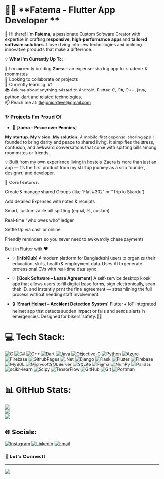 # 👩‍💻 **Fatema - Flutter App Developer **  
🌟 Hi there! I'm **Fatema**, a passionate Custom Software Creator with expertise in crafting **responsive, high-performance apps** and **tailored software solutions**. I love diving into new technologies and building innovative products that make a difference.  

💡 **What I'm Currently Up To:**  

💼 I’m currently building **Zaera** – an expense-sharing app for students & roommates  <br>👯 Looking to collaborate on projects  <br>🌱 Currently learning: `AI` <br> 📚 Ask me about anything related to Android, Flutter, C, C#, C++, java, python, dart and related technologies. <br>📫 Reach me at: [thejuniordeve@gmail.com](mailto:thejuniordeve@gmail.com)


### ✨ Projects I’m Proud Of

- 🚀 [**Zaera – Peace over Pennies**]

**My startup. My vision. My solution.**
A mobile-first expense-sharing app I founded to bring clarity and peace to shared living. It simplifies the stress, confusion, and awkward conversations that come with splitting bills among roommates or friends.

💡 Built from my own experience living in hostels, Zaera is more than just an app — it’s the first product from my startup journey as a solo founder, designer, and developer.

📲 Core Features:

Create & manage shared Groups (like “Flat #302” or “Trip to Skardu”)

Add detailed Expenses with notes & receipts

Smart, customizable bill splitting (equal, %, custom)

Real-time "who owes who" ledger 

Settle Up via cash or online

Friendly reminders so you never need to awkwardly chase payments

Built in Flutter with ❤️


- 💡 [**InfoKlub**] 
 A modern platform for Bangladeshi users to organize their education, skills, health & employment data. Uses AI to generate professional CVs with real-time data sync.


- 💡 [**Kiosk Software – Lease Agreement**] 
 A self-service desktop kiosk app that allows users to fill digital lease forms, sign electronically, scan their ID, and instantly print the final agreement — streamlining the full process without needing staff involvement.


- 🔒 [**Smart Helmet – Accident Detection System**]
 Flutter + IoT integrated helmet app that detects sudden impact or falls and sends alerts in emergencies. Designed for bikers’ safety.🚴‍♂️


# 💻 Tech Stack:
![C](https://img.shields.io/badge/c-%2300599C.svg?style=for-the-badge&logo=c&logoColor=white) ![C#](https://img.shields.io/badge/c%23-%23239120.svg?style=for-the-badge&logo=csharp&logoColor=white) ![C++](https://img.shields.io/badge/c++-%2300599C.svg?style=for-the-badge&logo=c%2B%2B&logoColor=white) ![Dart](https://img.shields.io/badge/dart-%230175C2.svg?style=for-the-badge&logo=dart&logoColor=white)  ![Java](https://img.shields.io/badge/java-%23ED8B00.svg?style=for-the-badge&logo=openjdk&logoColor=white)  ![Objective-C](https://img.shields.io/badge/OBJECTIVE--C-%233A95E3.svg?style=for-the-badge&logo=apple&logoColor=white) ![Python](https://img.shields.io/badge/python-3670A0?style=for-the-badge&logo=python&logoColor=ffdd54) ![Azure](https://img.shields.io/badge/azure-%230072C6.svg?style=for-the-badge&logo=microsoftazure&logoColor=white) ![Firebase](https://img.shields.io/badge/firebase-%23039BE5.svg?style=for-the-badge&logo=firebase) ![GithubPages](https://img.shields.io/badge/github%20pages-121013?style=for-the-badge&logo=github&logoColor=white) ![.Net](https://img.shields.io/badge/.NET-5C2D91?style=for-the-badge&logo=.net&logoColor=white) ![Django](https://img.shields.io/badge/django-%23092E20.svg?style=for-the-badge&logo=django&logoColor=white) ![Flask](https://img.shields.io/badge/flask-%23000.svg?style=for-the-badge&logo=flask&logoColor=white) ![Flutter](https://img.shields.io/badge/Flutter-%2302569B.svg?style=for-the-badge&logo=Flutter&logoColor=white) ![Firebase](https://img.shields.io/badge/firebase-a08021?style=for-the-badge&logo=firebase&logoColor=ffcd34) ![MySQL](https://img.shields.io/badge/mysql-4479A1.svg?style=for-the-badge&logo=mysql&logoColor=white) ![MicrosoftSQLServer](https://img.shields.io/badge/Microsoft%20SQL%20Server-CC2927?style=for-the-badge&logo=microsoft%20sql%20server&logoColor=white) ![SQLite](https://img.shields.io/badge/sqlite-%2307405e.svg?style=for-the-badge&logo=sqlite&logoColor=white) ![Figma](https://img.shields.io/badge/figma-%23F24E1E.svg?style=for-the-badge&logo=figma&logoColor=white) ![NumPy](https://img.shields.io/badge/numpy-%23013243.svg?style=for-the-badge&logo=numpy&logoColor=white) ![Pandas](https://img.shields.io/badge/pandas-%23150458.svg?style=for-the-badge&logo=pandas&logoColor=white) ![scikit-learn](https://img.shields.io/badge/scikit--learn-%23F7931E.svg?style=for-the-badge&logo=scikit-learn&logoColor=white) ![Scipy](https://img.shields.io/badge/SciPy-%230C55A5.svg?style=for-the-badge&logo=scipy&logoColor=%white) ![TensorFlow](https://img.shields.io/badge/TensorFlow-%23FF6F00.svg?style=for-the-badge&logo=TensorFlow&logoColor=white) ![GitHub](https://img.shields.io/badge/github-%23121011.svg?style=for-the-badge&logo=github&logoColor=white) ![Git](https://img.shields.io/badge/git-%23F05033.svg?style=for-the-badge&logo=git&logoColor=white)  ![Postman](https://img.shields.io/badge/Postman-FF6C37?style=for-the-badge&logo=postman&logoColor=white)


# 📊 GitHub Stats:
![](https://github-readme-stats.vercel.app/api?username=fatimasood&theme=blueberry&hide_border=false&include_all_commits=true&count_private=true)<br/>
![](https://nirzak-streak-stats.vercel.app/?user=fatimasood&theme=blueberry&hide_border=false)<br/>
![](https://github-readme-stats.vercel.app/api/top-langs/?username=fatimasood&theme=blueberry&hide_border=false&include_all_commits=true&count_private=true&layout=compact)

## 🌐 Socials:
[![Instagram](https://img.shields.io/badge/Instagram-%23E4405F.svg?logo=Instagram&logoColor=white)](https://instagram.com/fatema.dev) [![LinkedIn](https://img.shields.io/badge/LinkedIn-%230077B5.svg?logo=linkedin&logoColor=white)](https://linkedin.com/in/fatimamasoodfm) [![email](https://img.shields.io/badge/Email-D14836?logo=gmail&logoColor=white)](mailto:thejuniordeve@gmail.com) 


### 🌟 **Let's Connect!**  

---
[![](https://visitcount.itsvg.in/api?id=fatimasood&icon=0&color=0)](https://visitcount.itsvg.in)
